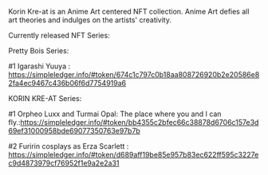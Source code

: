 Korin Kre-at is an Anime Art centered NFT collection. Anime Art defies all art theories and indulges on the artists' creativity.

Currently released NFT Series:

Pretty Bois Series: 

#1 Igarashi Yuuya : https://simpleledger.info/#token/674c1c797c0b18aa808726920b2e20586e82fa4ec9467c436b06f6d7754919a6

KORIN KRE-AT Series: 

#1 Orpheo Luxx and Turmai Opal: The place where you and I can fly.:https://simpleledger.info/#token/bb4355c2bfec66c38878d6706c157e3d69ef31000958bde69077350763e97b7b

#2 Furirin cosplays as Erza Scarlett : https://simpleledger.info/#token/d689aff19be85e957b83ec622ff595c3227ec9d4873979cf76952f1e9a2e2a31
